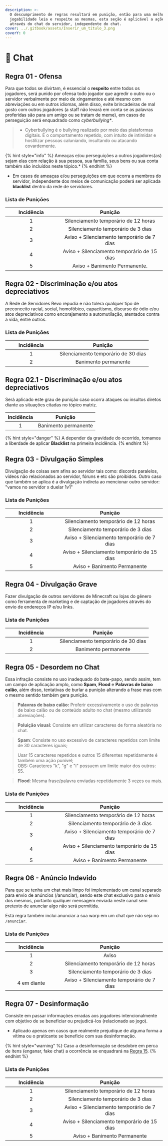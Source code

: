 ```yaml
---
description: >-
  O descumprimento de regras resultará em punição, então para uma melhor
  jogabilidade leia e respeite as mesmas, esta seção é aplicável a ações feitas
  através do chat do servidor, independente do chat.
cover: ../.gitbook/assets/Inserir_um_titulo_3.png
coverY: 0
---
```


# 📖 Chat

## Regra 01 - Ofensa <a href="#id-01" id="id-01"></a>

Para que todos se divirtam, é essencial o **respeito** entre todos os jogadores, será punido por ofensa todo jogador que agredir o outro ou o servidor verbalmente por meio de xingamentos e até mesmo com abreviações ou em outros idiomas, além disso, evite brincadeiras de mal gosto com outros jogadores (a staff não levará em conta se as palavras proferidas são para um amigo ou se tratam de meme), em casos de perseguição será enquadrado como _cyberbullying\*_.

> * Cyberbullying é o bullying realizado por meio das plataformas digitais. É o comportamento repetido, com intuito de intimidar e hostilizar pessoas caluniando, insultando ou atacando covardemente.

{% hint style="info" %}
Ameaças e/ou perseguições a outros jogadores(as) sejam elas com relação à sua pessoa, sua família, seus bens ou sua conta também são incluídos neste tópico.\*
{% endhint %}

* &#x20;Em casos de ameaças e/ou perseguições em que ocorra a membros do servidor, independente dos meios de comunicação poderá ser aplicada **blacklist** dentro da rede de servidores.

### Lista de Punições <a href="#lista-de-punicoes" id="lista-de-punicoes"></a>



<table><thead><tr><th width="150" align="center">Incidência</th><th align="center">Punição</th></tr></thead><tbody><tr><td align="center">1</td><td align="center">Silenciamento temporário de 12 horas</td></tr><tr><td align="center">2</td><td align="center">Silenciamento temporário de 3 dias</td></tr><tr><td align="center">3</td><td align="center">Aviso + Silenciamento temporário de 7 dias</td></tr><tr><td align="center">4</td><td align="center">Aviso + Silenciamento temporário de 15 dias</td></tr><tr><td align="center">5</td><td align="center">Aviso + Banimento Permanente.</td></tr></tbody></table>

## Regra 02 - **Discriminação e/ou atos depreciativos** <a href="#id-01" id="id-01"></a>

A Rede de Servidores Revo repudia e não tolera qualquer tipo de preconceito racial, social, homofóbico, capacitismo, discurso de ódio e/ou atos depreciativos como encorajamento a automutilação, atentados contra a vida, entre outros.

### Lista de Punições <a href="#lista-de-punicoes-1" id="lista-de-punicoes-1"></a>

<table><thead><tr><th width="150" align="center">Incidência</th><th align="center">Punição</th></tr></thead><tbody><tr><td align="center">1</td><td align="center">Silenciamento temporário de 30 dias</td></tr><tr><td align="center">2</td><td align="center">Banimento permanente</td></tr></tbody></table>

## Regra 02.1 - **Discriminação e/ou atos depreciativos** <a href="#id-01" id="id-01"></a>

Será aplicado este grau de punição caso ocorra ataques ou insultos diretos diante as situações citadas no tópico matriz.

| Incidência |        Punição       |
| :--------: | :------------------: |
|      1     | Banimento permanente |

{% hint style="danger" %}
A depender da gravidade do ocorrido, tomamos a liberdade de aplicar **Blacklist** na primeira incidência.
{% endhint %}

## Regra 03 - **Divulgação Simples** <a href="#id-02" id="id-02"></a>

Divulgação de coisas sem afins ao servidor tais como: discords paralelos, vídeos não relacionados ao servidor, fóruns e etc são proibidos. Outro caso que também se aplica é a divulgação indireta ao mencionar outro servidor: "vamos no servidor x duelar 1v1"

### Lista de Punições <a href="#lista-de-punicoes" id="lista-de-punicoes"></a>

<table><thead><tr><th width="150" align="center">Incidência</th><th align="center">Punição</th></tr></thead><tbody><tr><td align="center">1</td><td align="center">Silenciamento temporário de 12 horas</td></tr><tr><td align="center">2</td><td align="center">Silenciamento temporário de 3 dias</td></tr><tr><td align="center">3</td><td align="center">Aviso + Silenciamento temporário de 7 dias</td></tr><tr><td align="center">4</td><td align="center">Aviso + Silenciamento temporário de 15 dias</td></tr><tr><td align="center">5</td><td align="center">Aviso + Banimento Permanente</td></tr></tbody></table>

## Regra 04 - **Divulgação Grave** <a href="#id-02" id="id-02"></a>

Fazer divulgação de outros servidores de Minecraft ou lojas do gênero como ferramenta de marketing e de captação de jogadores através do envio de endereços IP e/ou links.

### Lista de Punições <a href="#lista-de-punicoes-3" id="lista-de-punicoes-3"></a>

<table><thead><tr><th width="150" align="center">Incidência</th><th align="center">Punição</th></tr></thead><tbody><tr><td align="center">1</td><td align="center">Silenciamento temporário de 30 dias</td></tr><tr><td align="center">2</td><td align="center">Banimento permanente</td></tr></tbody></table>

## Regra 05 - **Desordem no Chat** <a href="#id-02" id="id-02"></a>

Essa infração consiste no uso inadequado do bate-papo, sendo assim, tem um campo de aplicação amplo, como **Spam**, **Flood** e **Palavras de baixo calão**, além disso, tentativas de burlar a punição alterando a frase mas com o mesmo sentido também gera punição.

> **Palavras de baixo calão:** Proferir excessivamente o uso de palavras de baixo calão ou de conteúdo adulto no chat (mesmo utilizando abreviações).

> **Poluição visual:** Consiste em utilizar caracteres de forma aleatória no chat.

> **Spam**: Consiste no uso excessivo de caracteres repetidos com limite de 30 caracteres iguais;
>
> Usar 15 caracteres repetidos e outros 15 diferentes repetidamente é também uma ação punível;\
> OBS: Caracteres "k", "g" e "i" possuem um limite maior dos outros: 55.

> **Flood**: Mesma frase/palavra enviadas repetidamente 3 vezes ou mais.

### Lista de Punições <a href="#lista-de-punicoes-5" id="lista-de-punicoes-5"></a>

<table><thead><tr><th width="150" align="center">Incidência</th><th align="center">Punição</th></tr></thead><tbody><tr><td align="center">1</td><td align="center">Silenciamento temporário de 12 horas</td></tr><tr><td align="center">2</td><td align="center">Silenciamento temporário de 3 dias</td></tr><tr><td align="center">3</td><td align="center">Aviso + Silenciamento temporário de 7 dias</td></tr><tr><td align="center">4</td><td align="center">Aviso + Silenciamento temporário de 15 dias</td></tr><tr><td align="center">5</td><td align="center">Aviso + Banimento Permanente</td></tr></tbody></table>

## Regra 06 - **Anúncio Indevido** <a href="#id-02" id="id-02"></a>

Para que se tenha um chat mais limpo foi implementado um canal separado para envio de anúncios (/anunciar), sendo este chat exclusivo para o envio dos mesmos, portanto qualquer mensagem enviada neste canal sem pretexto de anunciar algo não será permitida.

Está regra também inclui anunciar a sua warp em um chat que não seja no `/anunciar`.

### Lista de Punições <a href="#lista-de-punicoes-5" id="lista-de-punicoes-5"></a>



<table><thead><tr><th width="150" align="center">Incidência</th><th align="center">Punição</th></tr></thead><tbody><tr><td align="center">1</td><td align="center">Aviso</td></tr><tr><td align="center">2</td><td align="center">Silenciamento temporário de 12 horas</td></tr><tr><td align="center">3</td><td align="center">Silenciamento temporário de 3 dias</td></tr><tr><td align="center">4 em diante</td><td align="center">Aviso + Silenciamento temporário de 7 dias</td></tr></tbody></table>

## Regra 07 - **Desinformação** <a href="#id-02" id="id-02"></a>



Consiste em passar informações erradas aos jogadores intencionalmente com objetivo de se beneficiar ou prejudicá-los (relacionado ao jogo).

* Aplicado apenas em casos que realmente prejudique de alguma forma a vítima ou o praticante se beneficie com sua desinformação.

{% hint style="warning" %}
Caso a desinformação se desdobre em perca de itens (enganar, fake chat) a ocorrência se enquadrará na [Regra 15](https://wiki.rederevo.com/regras/jogabilidade#01-4).
{% endhint %}

### Lista de Punições <a href="#lista-de-punicoes-6" id="lista-de-punicoes-6"></a>

<table><thead><tr><th width="150" align="center">Incidência</th><th align="center">Punição</th></tr></thead><tbody><tr><td align="center">1</td><td align="center">Silenciamento temporário de 12 horas</td></tr><tr><td align="center">2</td><td align="center">Silenciamento temporário de 3 dias</td></tr><tr><td align="center">3</td><td align="center">Aviso + Silenciamento temporário de 7 dias</td></tr><tr><td align="center">4</td><td align="center">Aviso + Silenciamento temporário de 15 dias</td></tr><tr><td align="center">5</td><td align="center">Aviso + Banimento Permanente</td></tr></tbody></table>
